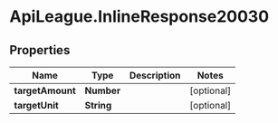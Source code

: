 # ApiLeague.InlineResponse20030

## Properties

Name | Type | Description | Notes
------------ | ------------- | ------------- | -------------
**targetAmount** | **Number** |  | [optional] 
**targetUnit** | **String** |  | [optional] 


